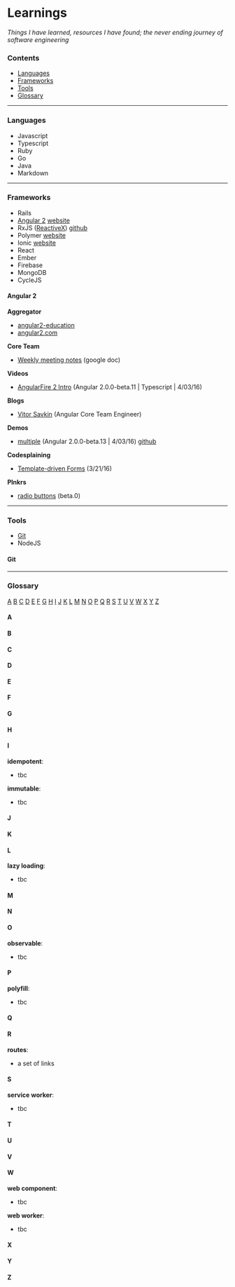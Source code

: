 # Learnings

*Things I have learned, resources I have found; the never ending journey of software engineering*

### Contents

- [Languages](#languages)
- [Frameworks](#frameworks)
- [Tools](#tools)
- [Glossary](#glossary)

---

### Languages

- Javascript
- Typescript
- Ruby
- Go
- Java
- Markdown

---

### Frameworks

- Rails
- [Angular 2](#angular-2) [website](angular.io)
- RxJS ([ReactiveX](http://reactivex.io)) [github](https://github.com/Reactive-Extensions/RxJS)
- Polymer [website](https://www.polymer-project.org/1.0/)
- Ionic [website](http://ionicframework.com)
- React
- Ember
- Firebase
- MongoDB
- CycleJS

#### Angular 2

**Aggregator**

- [angular2-education](https://github.com/timjacobi/angular2-education)
- [angular2.com](http://www.angular2.com)

**Core Team**

- [Weekly meeting notes](https://docs.google.com/document/d/150lerb1LmNLuau_a_EznPV1I1UHMTbEl61t4hZ7ZpS0/edit#) (google doc)

**Videos**

- [AngularFire 2 Intro](https://www.youtube.com/watch?v=ngnSOTSS8Q8) (Angular 2.0.0-beta.11 | Typescript | 4/03/16)

**Blogs**

- [Vitor Savkin](http://victorsavkin.com) (Angular Core Team Engineer)

**Demos**

- [multiple](http://www.syntaxsuccess.com/angular-2-samples/#/demo/spreadsheet) (Angular 2.0.0-beta.13 | 4/03/16) [github](https://github.com/thelgevold/angular-2-samples)

**Codesplaining**

- [Template-driven Forms](http://blog.thoughtram.io/angular/2016/03/21/template-driven-forms-in-angular-2.html) (3/21/16)

**Plnkrs**

- [radio buttons](http://plnkr.co/edit/aggee6An1iHfwsqGoE3q?p=preview) (beta.0)

--- 

### Tools

- [Git](#git)
- NodeJS

#### Git


---

### Glossary
[A](#a) [B](#b) [C](#c) [D](#d) [E](#e) [F](#f) [G](#g) [H](#h) [I](#i) [J](#j) [K](#k) [L](#l) [M](#m) [N](#n) [O](#o) [P](#p) [Q](#q) [R](#r) [S](#s) [T](#t) [U](#u) [V](#v) [W](#w) [X](#x) [Y](#y) [Z](#z)

#### A

#### B

#### C

#### D

#### E

#### F

#### G

#### H

#### I
**idempotent**:

- tbc

**immutable**:

- tbc

#### J

#### K

#### L
**lazy loading**:

- tbc

#### M

#### N

#### O
**observable**:

- tbc

#### P
**polyfill**:

- tbc

#### Q

#### R
**routes**:

- a set of links

#### S
**service worker**:  

- tbc

#### T

#### U

#### V

#### W
**web component**:  

- tbc

**web worker**:  

- tbc 

#### X

#### Y

#### Z